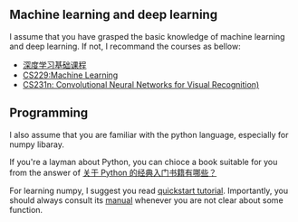 ## Machine learning and deep learning

I assume that you have grasped the basic knowledge of machine learning and deep learning. If not, I recommand the courses as bellow: 
- [深度学习基础课程](http://study.163.com/course/courseMain.htm?courseId=1005023019)
- [CS229:Machine Learning](http://cs229.stanford.edu/)
- [CS231n: Convolutional Neural Networks for Visual Recognition)](http://cs231n.stanford.edu/)

## Programming
I also assume that you are familiar with the python language, especially for numpy libaray.

If you're a layman about Python, you can chioce a book suitable for you from the answer of [关于 Python 的经典入门书籍有哪些？](https://www.zhihu.com/question/19593179)

For learning numpy, I suggest you read [quickstart tutorial](https://docs.scipy.org/doc/numpy-dev/user/quickstart.html). Importantly, you should always consult its [manual](https://docs.scipy.org/doc/numpy-dev/reference/index.html) whenever you are not clear about some function.

